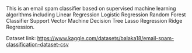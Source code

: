 This is an email spam classifier based on supervised machine learning algorithms including 
Linear Regression
Logistic Regression
Random Forest Classifier
Support Vector Machine
Decision Tree
Lasso Regression
Ridge Regression.

Dataset link: https://www.kaggle.com/datasets/balaka18/email-spam-classification-dataset-csv
